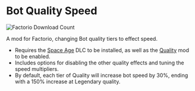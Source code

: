 # Bot Quality Speed

![Factorio Download Count][factorio-download-count]

A mod for Factorio, changing Bot quality tiers to effect speed.

- Requires the [Space Age][space-age] DLC to be installed, as well as the [Quality][quality] mod to be enabled.
- Includes options for disabling the other quality effects and tuning the speed multipliers.
- By default, each tier of Quality will increase bot speed by 30%, ending with a 150% increase at Legendary quality.

[factorio-download-count]: https://img.shields.io/badge/dynamic/json?color=orange&label=Factorio&query=downloads_count&suffix=%20downloads&url=https%3A%2F%2Fmods.factorio.com%2Fapi%2Fmods%2Fbot-quality-speed&style=flat
[space-age]: https://factorio.com/buy-space-age
[quality]: https://wiki.factorio.com/Quality
